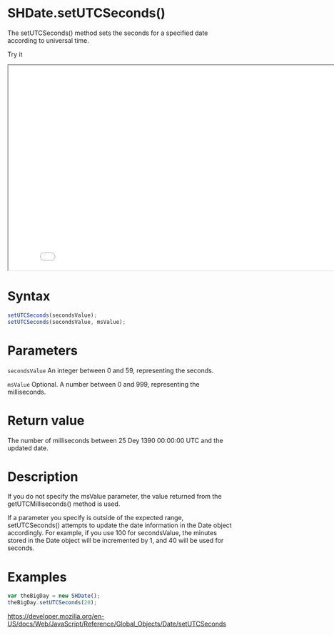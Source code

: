 # SHDate.setUTCSeconds()

The setUTCSeconds() method sets the seconds for a specified date according to universal time.

Try it

<iframe style="width: 830px; height: 460px;" src="/SHDateTime-js/examples/live.html?function=setUTCSeconds" title="MDN Web Docs Interactive Example" loading="lazy"></iframe>
<br/>

# Syntax

```js
setUTCSeconds(secondsValue);
setUTCSeconds(secondsValue, msValue);
```

# Parameters

<code>secondsValue</code>
An integer between 0 and 59, representing the seconds.

<code>msValue</code>
Optional. A number between 0 and 999, representing the milliseconds.

# Return value

The number of milliseconds between 25 Dey 1390 00:00:00 UTC and the updated date.

# Description

If you do not specify the msValue parameter, the value returned from the getUTCMilliseconds() method is used.

If a parameter you specify is outside of the expected range, setUTCSeconds() attempts to update the date information in the Date object accordingly. For example, if you use 100 for secondsValue, the minutes stored in the Date object will be incremented by 1, and 40 will be used for seconds.

# Examples

```js
var theBigDay = new SHDate();
theBigDay.setUTCSeconds(20);
```

https://developer.mozilla.org/en-US/docs/Web/JavaScript/Reference/Global_Objects/Date/setUTCSeconds
